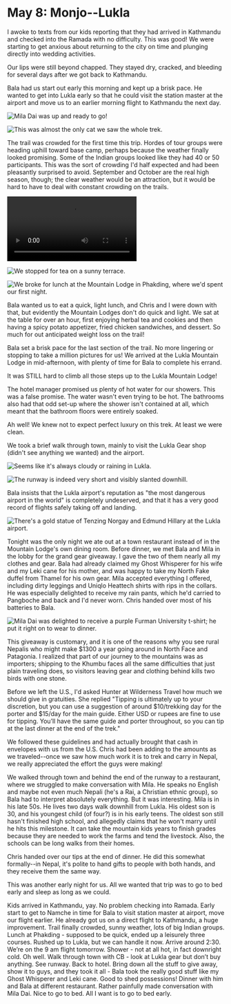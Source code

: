 # May 8: Monjo--Lukla

I awoke to texts from our kids reporting that they had arrived in Kathmandu and checked into the Ramada with no difficulty. This was good! We were starting to get anxious about returning to the city on time and plunging directly into wedding activities.

Our lips were still beyond chapped. They stayed dry, cracked, and bleeding for several days after we got back to Kathmandu.

Bala had us start out early this morning and kept up a brisk pace. He wanted to get into Lukla early so that he could visit the station master at the airport and move us to an earlier morning flight to Kathmandu the next day.

![Mila Dai was up and ready to go!](images/Monjo_Mila_IMG_6871.HEIC)

![This was almost the only cat we saw the whole trek.](images/Lukla_cat_IMG_6889.heic)

The trail was crowded for the first time this trip. Hordes of tour groups were heading uphill toward base camp, perhaps because the weather finally looked promising. Some of the Indian groups looked like they had 40 or 50 participants. This was the sort of crowding I'd half expected and had been pleasantly surprised to avoid. September and October are the real high season, though; the clear weather would be an attraction, but it would be hard to have to deal with constant crowding on the trails.

![The traffic had picked up!](images/Lukla_traffic_IMG_6913.MOV)

![We stopped for tea on a sunny terrace.](images/Lukla_tea_IMG_6910.HEIC)

![We broke for lunch at the Mountain Lodge in Phakding, where we'd spent our first night.](images/Phakding_lodge_IMG_6940.HEIC)

Bala wanted us to eat a quick, light lunch, and Chris and I were down with that, but evidently the Mountain Lodges don't do quick and light. We sat at the table for over an hour, first enjoying herbal tea and cookies and then having a spicy potato appetizer, fried chicken sandwiches, and dessert. So much for out anticipated weight loss on the trail!

Bala set a brisk pace for the last section of the trail. No more lingering or stopping to take a million pictures for us! We arrived at the Lukla Mountain Lodge in mid-afternoon, with plenty of time for Bala to complete his errand.

It was STILL hard to climb all those steps up to the Lukla Mountain Lodge!

The hotel manager promised us plenty of hot water for our showers. This was a false promise. The water wasn't even trying to be hot. The bathrooms also had that odd set-up where the shower isn't contained at all, which meant that the bathroom floors were entirely soaked. 

Ah well! We knew not to expect perfect luxury on this trek. At least we were clean.

We took a brief walk through town, mainly to visit the Lukla Gear shop (didn't see anything we wanted) and the airport. 

![Seems like it's always cloudy or raining in Lukla.](images/Lukla_house_IMG_6953.HEIC)

![The runway is indeed very short and visibly slanted downhill.](images/Lukla_runway_IMG_6963.HEIC) 

Bala insists that the Lukla airport's reputation as "the most dangerous airport in the world" is completely undeserved, and that it has a very good record of flights safely taking off and landing. 

![There's a gold statue of Tenzing Norgay and Edmund Hillary at the Lukla airport.](images/Lukla_airport_statue_IMG_6959.HEIC)

Tonight was the only night we ate out at a town restaurant instead of in the Mountain Lodge's own dining room. Before dinner, we met Bala and Mila in the lobby for the grand gear giveaway. I gave the two of them nearly all my clothes and gear. Bala had already claimed my Ghost Whisperer for his wife and my Leki cane for his mother, and was happy to take my North Fake duffel from Thamel for his own gear. Mila accepted everything I offered, including dirty leggings and Uniqlo Heattech shirts with rips in the collars. He was especially delighted to receive my rain pants, which he'd carried to Pangboche and back and I'd never worn. Chris handed over most of his batteries to Bala. 

![Mila Dai was delighted to receive a purple Furman University t-shirt; he put it right on to wear to dinner.](images/Mila_Furman_IMG_6957.HEIC)

This giveaway is customary, and it is one of the reasons why you see rural Nepalis who might make $1300 a year going around in North Face and Patagonia. I realized that part of our journey to the mountains was as importers; shipping to the Khumbu faces all the same difficulties that just plain traveling does, so visitors leaving gear and clothing behind kills two birds with one stone.

Before we left the U.S., I'd asked Hunter at Wilderness Travel how much we should give in gratuities. She replied "Tipping is ultimately up to your discretion, but you can use a suggestion of around $10/trekking day for the porter and $15/day for the main guide. Either USD or rupees are fine to use for tipping. You’ll have the same guide and porter throughout, so you can tip at the last dinner at the end of the trek."

We followed these guidelines and had actually brought that cash in envelopes with us from the U.S. Chris had been adding to the amounts as we traveled--once we saw how much work it is to trek and carry in Nepal, we really appreciated the effort the guys were making!

We walked through town and behind the end of the runway to a restaurant, where we struggled to make conversation with Mila. He speaks no English and maybe not even much Nepali (he's a Rai, a Christian ethnic group), so Bala had to interpret absolutely everything. But it was interesting. Mila is in his late 50s. He lives two days walk downhill from Lukla. His oldest son is 30, and his youngest child (of four?) is in his early teens. The oldest son still hasn't finished high school, and allegedly claims that he won't marry until he hits this milestone. It can take the mountain kids years to finish grades because they are needed to work the farms and tend the livestock. Also, the schools can be long walks from their homes.

Chris handed over our tips at the end of dinner. He did this somewhat formally--in Nepal, it's polite to hand gifts to people with both hands, and they receive them the same way.

This was another early night for us. All we wanted that trip was to go to bed early and sleep as long as we could.

Kids arrived in Kathmandu, yay. No problem checking into Ramada. Early start to get to Namche in time for Bala to visit station master at airport, move our flight earlier. He already got us on a direct flight to Kathmandu, a huge improvement. Trail finally crowded, sunny weather, lots of big Indian groups. Lunch at Phakding - supposed to be quick, ended up a leisurely three courses. Rushed up to Lukla, but we can handle it now. Arrive around 2:30. We’re on the 9 am flight tomorrow. Shower - not at all hot, in fact downright cold. Oh well. Walk through town with CB - look at Lukla gear but don’t buy anything. See runway. Back to hotel. Bring down all the stuff to give away, show it to guys, and they took it all - Bala took the really good stuff like my Ghost Whisperer and Leki cane. Good to shed possessions! Dinner with him and Bala at different restaurant. Rather painfully made conversation with Mila Dai. Nice to go to bed. All I want is to go to bed early.